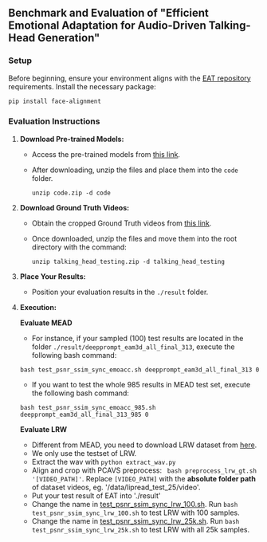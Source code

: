 ## Benchmark and Evaluation of "Efficient Emotional Adaptation for Audio-Driven Talking-Head Generation"

### **Setup**

Before beginning, ensure your environment aligns with the [EAT repository](https://github.com/yuangan/EAT_code) requirements. Install the necessary package:

```bash
pip install face-alignment
```

### Evaluation Instructions

1. **Download Pre-trained Models:** 
   - Access the pre-trained models from [this link](https://drive.google.com/file/d/1qJdAphOQbMTnXTUlv7mMb1kRnCwQ2xDT/view?usp=sharing).
   - After downloading, unzip the files and place them into the `code` folder.
  
     ```unzip code.zip -d code```

2. **Download Ground Truth Videos:** 
   - Obtain the cropped Ground Truth videos from [this link](https://drive.google.com/file/d/1zMQqb22Lc9ozykcrCjHJ4Hc_Cgom4tHs/view?usp=drive_link).
   - Once downloaded, unzip the files and move them into the root directory with the command:
     
     ```unzip talking_head_testing.zip -d talking_head_testing```

3. **Place Your Results:**
   - Position your evaluation results in the `./result` folder.

4. **Execution:**
   
   **Evaluate MEAD**
   - For instance, if your sampled (100) test results are located in the folder `./result/deepprompt_eam3d_all_final_313`, execute the following bash command:
     
    ```
    bash test_psnr_ssim_sync_emoacc.sh deepprompt_eam3d_all_final_313 0
    ```
   - If you want to test the whole 985 results in MEAD test set, execute the following bash command:
    
    ```
    bash test_psnr_ssim_sync_emoacc_985.sh deepprompt_eam3d_all_final_313_985 0
    ```
    
    **Evaluate LRW**
   
    - Different from MEAD, you need to download LRW dataset from [here](https://www.robots.ox.ac.uk/~vgg/data/lip_reading/lrw1.html).
    - We only use the testset of LRW.
    - Extract the wav with ```python extract_wav.py```
    - Align and crop with PCAVS preprocess: ``` bash preprocess_lrw_gt.sh '[VIDEO_PATH]'```. Replace `[VIDEO_PATH]` with the **absolute folder path** of dataset videos, eg. '/data/lipread_test_25/video'.
    - Put your test result of EAT into './result'
    - Change the name in [test_psnr_ssim_sync_lrw_100.sh](https://github.com/yuangan/evaluation_eat/blob/main/test_psnr_ssim_sync_lrw_100.sh#L2). Run ```bash test_psnr_ssim_sync_lrw_100.sh``` to test LRW with 100 samples.
    - Change the name in [test_psnr_ssim_sync_lrw_25k.sh](https://github.com/yuangan/evaluation_eat/blob/main/test_psnr_ssim_sync_lrw_25k.sh#L2). Run ```bash test_psnr_ssim_sync_lrw_25k.sh``` to test LRW with all 25k samples.
